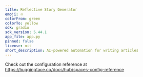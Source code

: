```yaml
---
title: Reflective Story Generator
emoji: 🔥
colorFrom: green
colorTo: yellow
sdk: gradio
sdk_version: 5.44.1
app_file: app.py
pinned: false
license: mit
short_description: AI-powered automation for writing articles
---
```


Check out the configuration reference at https://huggingface.co/docs/hub/spaces-config-reference
